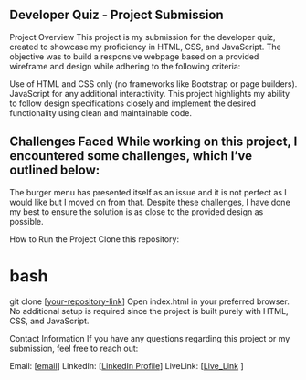 ## Developer Quiz - Project Submission
Project Overview
This project is my submission for the developer quiz, created to showcase my proficiency in HTML, CSS, and JavaScript. The objective was to build a responsive webpage based on a provided wireframe and design while adhering to the following criteria:

Use of HTML and CSS only (no frameworks like Bootstrap or page builders).
JavaScript for any additional interactivity.
This project highlights my ability to follow design specifications closely and implement the desired functionality using clean and maintainable code.


## Challenges Faced While working on this project, I encountered some challenges, which I’ve outlined below:

The burger menu has presented itself as an issue and it is not perfect as I would like but I moved on from that. 
Despite these challenges, I have done my best to ensure the solution is as close to the provided design as possible.

How to Run the Project
Clone this repository:
# bash
git clone [[your-repository-link](https://github.com/Oslinjohn20/9point_Dev_quiz.git)]
Open index.html in your preferred browser.
No additional setup is required since the project is built purely with HTML, CSS, and JavaScript.

Contact Information
If you have any questions regarding this project or my submission, feel free to reach out:

Email: [[email](ossiekcjohnson@gmail.com)]
LinkedIn: [[LinkedIn Profile](www.linkedin.com/in/oslin-johnson-9400691ab)]
LiveLink: [[Live_Link]() ]
